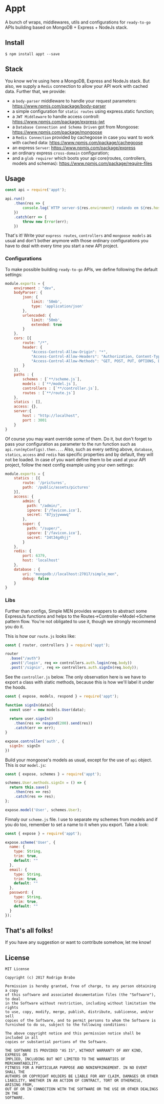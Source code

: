 Appt
==========
A bunch of wraps, middlewares, utils and configurations for `ready-to-go` APIs building based on MongoDB + Express + NodeJs stack.


## Install
    $ npm install appt --save


## Stack
You know we're using here a MongoDB, Express and NodeJs stack. But also, we supply a `Redis` connection to allow your API work with cached data. Further that, we provide: 
- a `body-parser` middleware to handle your request parameters: https://www.npmjs.com/package/body-parser 
- a simple configuration for `static routes` using express.static function;
- a `JWT Middleware` to handle access controll: https://www.npmjs.com/package/express-jwt
- a `Database Connection and Schema Driven` got from Mongoose: https://www.npmjs.com/package/mongoose  
- a `Redis Connection` provided by cachegoose in case you want to work with cached data: https://www.npmjs.com/package/cachegoose
- an express `Server`: https://www.npmjs.com/package/express
- an ordinary express `cross-domain` configuration;
- and a `glob requirer` which boots your api core(routes, controllers, models and schemas): https://www.npmjs.com/package/require-files


## Usage
```javascript
const api = require('appt');

api.run()
    .then(res => {
        console.log(`HTTP server-${res.enviroment} rodando em ${res.host} na porta ${res.port}.`));
    })
    .catch(err => {
        throw new Error(err);
    })
```
That's it! Write your `express routes`, `controllers` and `mongoose models` as usual and don't bother anymore with those ordinary configurations you have to deal with every time you start a new API project.


### Configurations
To make possible building `ready-to-go` APIs, we define following the default settings:

```javascript
module.exports = {
    enviroment : "dev",
    bodyParser: {
        json: {
            limit: '50mb', 
            type: 'application/json'
        }, 
        urlencoded: {
            limit: '50mb', 
            extended: true
        }
    },
    cors: [{
        route: "/*",
        header: {
            "Access-Control-Allow-Origin": "*",
            "Access-Control-Allow-Headers": "Authorization, Content-Type, Origin, Accept, X-Requested-With, Origin, Cache-Control, X-File-Name",
            "Access-Control-Allow-Methods": "GET, POST, PUT, OPTIONS, DELETE"
        }
    }],
    paths : {
        schemes : [`**/scheme.js`],
        models : [`**/model.js`],
        controllers : [`**/controller.js`],
        routes : [`**/route.js`]
    },
    statics : [],
    access: {}, 
    server:{
        host : "http://localhost",
        port : 3001
    }
}
```
Of course you may want override some of them. Do it, but don't forget to pass your configuration as parameter to the run function such as `api.run(myConfigs).then...`. Also, such as every setting above, `database`, `statics`, `access` and `redis` has specific properties and by default, they will not be loaded. In case of you want define them to be used at your API project, follow the next config example using your own settings:
```javascript
module.exports = {
    statics : [{
        route: '/prictures',
        path: '/public/assets/pictures'
    }],
    access: {
        admin: {
          path: "/admin/", 
          ignore: ['/favicon.ico'], 
          secret: "87jyjywwwq"
        },
        super: {
          path: "/super/", 
          ignore: ['/favicon.ico'], 
          secret: "34t34g4hjj"
        }
    }, 
    redis: {
        port: 6379,
        host: 'localhost'
    },
    database : {
        uri: "mongodb://localhost:27017/simple_men",
        debug: false
    }
}
```

### Libs
Further than configs, Simple MEN provides wrappers to abstract some ExpressJs functions and helps to the Routes->Controller->Model->Scheme pattern flow. You're not obligated to use it, though we strongly recommend you do it.

This is how our `route.js` looks like:
```javascript
const { router, controllers } = require('appt');

router
  .base("/auth")
  .post('/login', req => controllers.auth.login(req.body))
  .post('/signin', req => controllers.auth.signIn(req.body));
```

See the `controller.js` below. The only observation here is we have to export a class with static methods, because this is how we'll label it under the hoods.
```javascript
const { expose, models, respond } = require('appt');

function signIn(data){
  const user = new models.User(data);
  
  return user.signIn()
    .then(res => respond(200).send(res))
    .catch(err => err);
}

expose.controller('auth', {
  signIn: signIn
})
```

Build your mongoose's models as usual, except for the use of `api` object.
This is our `model.js`:
```javascript
const { expose, schemes } = require('appt');

schemes.User.methods.signIn = () => {
  return this.save()
    .then(res => res)
    .catch(res => res);
};

expose.model('User', schemes.User);
```

Finnaly our `scheme.js` file. I use to separate my schemes from models and if you do too, remember to set a name to it when you export. Take a look:
```javascript
const { expose } = require('appt');

expose.scheme('User', {
  name: {
    type: String,
    trim: true,
    default: ""
  },
  email: {
    type: String,
    trim: true,
    default: ""
  },
  password: {
    type: String,
    trim: true,
    default: ""
  }
});
```

## That's all folks!
If you have any suggestion or want to contribute somehow, let me know!

## License
```
MIT License

Copyright (c) 2017 Rodrigo Brabo

Permission is hereby granted, free of charge, to any person obtaining a copy
of this software and associated documentation files (the "Software"), to deal
in the Software without restriction, including without limitation the rights
to use, copy, modify, merge, publish, distribute, sublicense, and/or sell
copies of the Software, and to permit persons to whom the Software is
furnished to do so, subject to the following conditions:

The above copyright notice and this permission notice shall be included in all
copies or substantial portions of the Software.

THE SOFTWARE IS PROVIDED "AS IS", WITHOUT WARRANTY OF ANY KIND, EXPRESS OR
IMPLIED, INCLUDING BUT NOT LIMITED TO THE WARRANTIES OF MERCHANTABILITY,
FITNESS FOR A PARTICULAR PURPOSE AND NONINFRINGEMENT. IN NO EVENT SHALL THE
AUTHORS OR COPYRIGHT HOLDERS BE LIABLE FOR ANY CLAIM, DAMAGES OR OTHER
LIABILITY, WHETHER IN AN ACTION OF CONTRACT, TORT OR OTHERWISE, ARISING FROM,
OUT OF OR IN CONNECTION WITH THE SOFTWARE OR THE USE OR OTHER DEALINGS IN THE
SOFTWARE.
```
